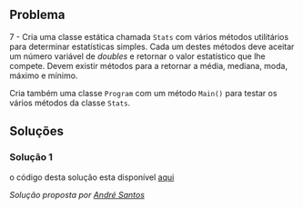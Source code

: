 ## Problema

7 - Cria uma classe estática chamada `Stats` com vários métodos utilitários
para determinar estatísticas simples. Cada um destes métodos deve aceitar um
número variável de _doubles_ e retornar o valor estatístico que lhe compete.
Devem existir métodos para a retornar a média, mediana, moda, máximo e mínimo.

Cria também uma classe `Program` com um método `Main()` para testar os vários
métodos da classe `Stats`.


## Soluções

### Solução 1

o código desta solução esta disponível [aqui](07/Program.cs)

*Solução proposta por [André Santos](https://github.com/Snigy24)*